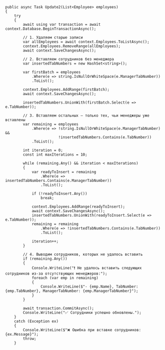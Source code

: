     public async Task Update2(List<Employee> employees)
    {
        try
        {
            await using var transaction = await context.Database.BeginTransactionAsync();

            // 1. Удаляем старые записи
            var allEmployees = await context.Employees.ToListAsync();
            context.Employees.RemoveRange(allEmployees);
            await context.SaveChangesAsync();

            // 2. Вставляем сотрудников без менеджера
            var insertedTabNumbers = new HashSet<string>();

            var firstBatch = employees
                .Where(e => string.IsNullOrWhiteSpace(e.ManagerTabNumber))
                .ToList();

            context.Employees.AddRange(firstBatch);
            await context.SaveChangesAsync();

            insertedTabNumbers.UnionWith(firstBatch.Select(e => e.TabNumber));

            // 3. Вставляем остальных — только тех, чьи менеджеры уже вставлены
            var remaining = employees
                .Where(e => !string.IsNullOrWhiteSpace(e.ManagerTabNumber) &&
                            !insertedTabNumbers.Contains(e.TabNumber))
                .ToList();

            int iteration = 0;
            const int maxIterations = 10;

            while (remaining.Any() && iteration < maxIterations)
            {
                var readyToInsert = remaining
                    .Where(e => insertedTabNumbers.Contains(e.ManagerTabNumber))
                    .ToList();

                if (!readyToInsert.Any())
                    break;

                context.Employees.AddRange(readyToInsert);
                await context.SaveChangesAsync();
                insertedTabNumbers.UnionWith(readyToInsert.Select(e => e.TabNumber));
                remaining = remaining
                    .Where(e => !insertedTabNumbers.Contains(e.TabNumber))
                    .ToList();

                iteration++;
            }

            // 4. Выводим сотрудников, которых не удалось вставить
            if (remaining.Any())
            {
                Console.WriteLine("❗ Не удалось вставить следующих сотрудников из-за отсутствующих менеджеров:");
                foreach (var emp in remaining)
                {
                    Console.WriteLine($"- {emp.Name}, TabNumber: {emp.TabNumber}, ManagerTabNumber: {emp.ManagerTabNumber}");
                }
            }

            await transaction.CommitAsync();
            Console.WriteLine("✅ Сотрудники успешно обновлены.");
        }
        catch (Exception ex)
        {
            Console.WriteLine($"❌ Ошибка при вставке сотрудников: {ex.Message}");
            throw;
        }
